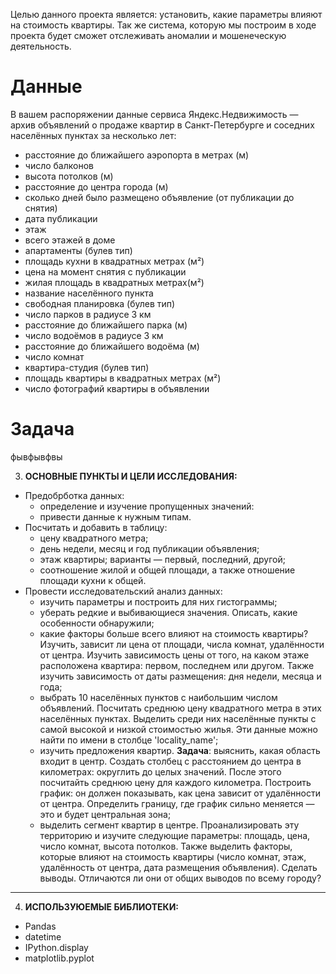 Целью данного проекта является: установить, какие параметры влияют на стоимость квартиры. Так же система, которую мы построим в ходе проекта будет сможет отслеживать аномалии и мошенеческую деятельность.

# Данные

В вашем распоряжении данные сервиса Яндекс.Недвижимость — архив объявлений о продаже квартир в Санкт-Петербурге и соседних населённых пунктах за несколько лет:

- расстояние до ближайшего аэропорта в метрах (м)
- число балконов
- высота потолков (м)
- расстояние до центра города (м)
- сколько дней было размещено объявление (от публикации до снятия)
- дата публикации
- этаж
- всего этажей в доме
- апартаменты (булев тип)
- площадь кухни в квадратных метрах (м²)
- цена на момент снятия с публикации
- жилая площадь в квадратных метрах(м²)
- название населённого пункта
- свободная планировка (булев тип)
- число парков в радиусе 3 км
- расстояние до ближайшего парка (м)
- число водоёмов в радиусе 3 км
- расстояние до ближайшего водоёма (м)
- число комнат
- квартира-студия (булев тип)
- площадь квартиры в квадратных метрах (м²)
- число фотографий квартиры в объявлении

# Задача
фывфывфвы



3. **ОСНОВНЫЕ ПУНКТЫ И ЦЕЛИ ИССЛЕДОВАНИЯ:**
- Предобрботка данных:
  - определение и изучение пропущенных значений:
  - привести данные к нужным типам.
- Посчитать и добавить в таблицу:
  - цену квадратного метра;
  - день недели, месяц и год публикации объявления;
  - этаж квартиры; варианты — первый, последний, другой;
  - соотношение жилой и общей площади, а также отношение площади кухни к общей.
- Провести исследовательский анализ данных:
  - изучить параметры и построить для них гистограммы;
  - уберать редкие и выбивающиеся значения. Описать, какие особенности обнаружили;
  - какие факторы больше всего влияют на стоимость квартиры? Изучить, зависит ли цена от площади, числа комнат, удалённости от центра. Изучить зависимость цены от того, на каком этаже расположена квартира: первом, последнем или другом. Также изучить зависимость от даты размещения: дня недели, месяца и года;
  - выбрать 10 населённых пунктов с наибольшим числом объявлений. Посчитать среднюю цену квадратного метра в этих населённых пунктах. Выделить среди них населённые пункты с самой высокой и низкой стоимостью жилья. Эти данные можно найти по имени в столбце 'locality_name';
  - изучить предложения квартир. **Задача**: выяснить, какая область входит в центр. Создать столбец с расстоянием до центра в километрах: округлить до целых значений. После этого посчитайть среднюю цену для каждого километра. Построить график: он должен показывать, как цена зависит от удалённости от центра. Определить границу, где график сильно меняется — это и будет центральная зона;
  - выделить сегмент квартир в центре. Проанализировать эту территорию и изучите следующие параметры: площадь, цена, число комнат, высота потолков. Также выделить факторы, которые влияют на стоимость квартиры (число комнат, этаж, удалённость от центра, дата размещения объявления). Сделать выводы. Отличаются ли они от общих выводов по всему городу?
----------------------------------------
4. **ИСПОЛЬЗУЮЕМЫЕ БИБЛИОТЕКИ:**
- Pandas
- datetime
- IPython.display
- matplotlib.pyplot
